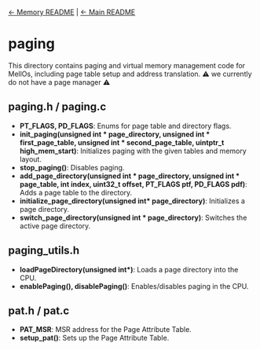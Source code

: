 [← Memory README](../README.md) | [← Main README](../../README.md)

# paging

This directory contains paging and virtual memory management code for MellOs, including page table setup and address translation. :warning: we currently do not have a page manager :warning:

## paging.h / paging.c
- **PT_FLAGS, PD_FLAGS**: Enums for page table and directory flags.
- **init_paging(unsigned int \* page_directory, unsigned int \* first_page_table, unsigned int \* second_page_table, uintptr_t high_mem_start)**: Initializes paging with the given tables and memory layout.
- **stop_paging()**: Disables paging.
- **add_page_directory(unsigned int \* page_directory, unsigned int \* page_table, int index, uint32_t offset, PT_FLAGS ptf, PD_FLAGS pdf)**: Adds a page table to the directory.
- **initialize_page_directory(unsigned int\* page_directory)**: Initializes a page directory.
- **switch_page_directory(unsigned int \* page_directory)**: Switches the active page directory.

## paging_utils.h
- **loadPageDirectory(unsigned int\*)**: Loads a page directory into the CPU.
- **enablePaging(), disablePaging()**: Enables/disables paging in the CPU.

## pat.h / pat.c
- **PAT_MSR**: MSR address for the Page Attribute Table.
- **setup_pat()**: Sets up the Page Attribute Table.
